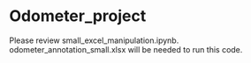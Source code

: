 # Odometer_project

Please review small_excel_manipulation.ipynb. odometer_annotation_small.xlsx will be needed to run this code. 

